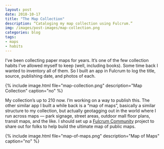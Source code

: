 ```yaml
---
layout: post
date: 2018-10-17
title: "The Map Collection"
description: “Cataloging my map collection using Fulcrum.”
img: /images/post-images/map-collection.png
categories: blog
tags:
- maps
- habits
---
```


I’ve been collecting paper maps for years. It’s one of the few collection habits I’ve allowed myself to keep (well, including books). Some time back I wanted to inventory all of them. So I built an app in Fulcrum to log the title, source, publishing date, and photos of each.

{% include image.html file="map-collection.png" description="Map Collection" caption="no" %}

My collection’s up to 210 now. I’m working on a way to publish this. The other similar app I built a while back is a “map of maps”, basically a similar structure to my collection, but actually geotagging out in the world where I run across maps — park signage, street areas, outdoor mall floor plans, transit maps, and the like. I should set up a [Fulcrum Community](https://www.fulcrumapp.com/community "Fulcrum Community") project to share out for folks to help build the ultimate map of public maps.

{% include image.html file="map-of-maps.png" description="Map of Maps" caption="no" %}
